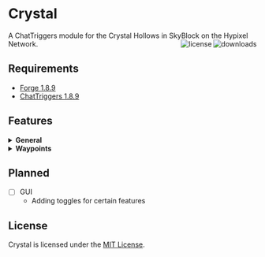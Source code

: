# Crystal
<p>A ChatTriggers module for the Crystal Hollows in SkyBlock on the Hypixel Network.
  <a align="right" href="https://github.com/leond3/Crystal/releases/latest" target="_blank">
    <img align="right" alt="downloads" src="https://img.shields.io/github/v/release/leond3/Crystal?color=00AA00&style=flat-square" />
  </a>
  <a align="right" href="https://github.com/leond3/Crystal/blob/main/LICENSE" target="_blank">
    <img align="right" alt="license" src="https://img.shields.io/github/license/leond3/Crystal?color=5555FF&style=flat-square" />
  </a>
</p>

## Requirements

* [Forge 1.8.9](https://files.minecraftforge.net/net/minecraftforge/forge/index_1.8.9.html)
* [ChatTriggers 1.8.9](https://www.chattriggers.com/)

## Features

<details>
<summary><b>General</b></summary>
- Fully automatic waypoint detection<br>
- Waypoints are synchronized across clients and lobbies<br>
</details>
<details>
<summary><b>Waypoints</b></summary>
- Corleone<br>
- Crystal Nucleus<br>
- Fairy Grotto<br>
- Forger<br>
- Goblin King<br>
- Goblin Queen<br>
- Jungle Temple<br>
- Key Guardian<br>
- Khazad-dum<br>
- Mines of Divan<br>
- Odawa<br>
- Precursor City<br>
</details>

## Planned

- [ ] GUI
  - Adding toggles for certain features

## License

Crystal is licensed under the [MIT License](https://mit-license.org/).
